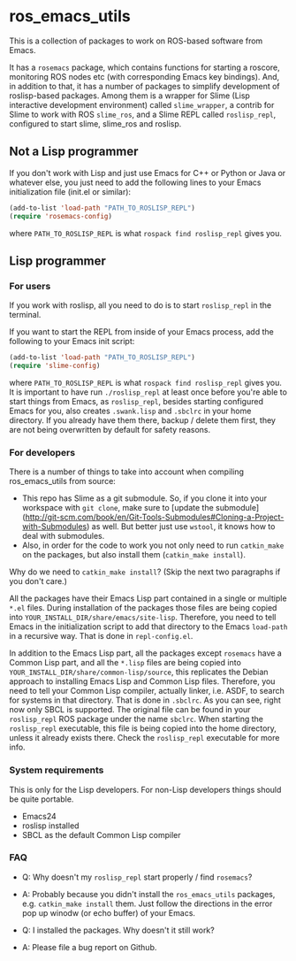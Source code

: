 ros_emacs_utils
====================

This is a collection of packages to work on ROS-based software from Emacs.

It has a ```rosemacs``` package, which contains functions for starting a roscore,
monitoring ROS nodes etc (with corresponding Emacs key bindings).
And, in addition to that, it has a number of packages to simplify
development of roslisp-based packages. Among them is
a wrapper for Slime (Lisp interactive development environment) called ```slime_wrapper```,
a contrib for Slime to work with ROS ```slime_ros```,
and a Slime REPL called ```roslisp_repl```, configured to start slime, slime_ros and roslisp.


## Not a Lisp programmer

If you don't work with Lisp and just use Emacs for C++ or Python or Java or whatever else,
you just need to add the following lines to your Emacs initialization file (init.el or similar):

```lisp
(add-to-list 'load-path "PATH_TO_ROSLISP_REPL")
(require 'rosemacs-config)
```
where ```PATH_TO_ROSLISP_REPL``` is what ```rospack find roslisp_repl``` gives you.

## Lisp programmer

### For users

If you work with roslisp, all you need to do is to start ```roslisp_repl``` in the terminal.

If you want to start the REPL from inside of your Emacs process, add the following to your Emacs init script:

```lisp
(add-to-list 'load-path "PATH_TO_ROSLISP_REPL")
(require 'slime-config)
```
where ```PATH_TO_ROSLISP_REPL``` is what ```rospack find roslisp_repl``` gives you.
It is important to have run ```./roslisp_repl``` at least once before you're able to start things from Emacs,
as ```roslisp_repl```, besides starting configured Emacs for you,
also creates ```.swank.lisp``` and ```.sbclrc``` in your home directory.
If you already have them there, backup / delete them first,
they are not being overwritten by default for safety reasons.

### For developers

There is a number of things to take into account when compiling ros_emacs_utils from source:
* This repo has Slime as a git submodule.
  So, if you clone it into your workspace with ```git clone```, make sure to [update the submodule]
  (http://git-scm.com/book/en/Git-Tools-Submodules#Cloning-a-Project-with-Submodules) as well.
  But better just use ```wstool```, it knows how to deal with submodules.
* Also, in order for the code to work you not only need to run ```catkin_make``` on the packages,
  but also install them (```catkin_make install```).

Why do we need to ```catkin_make install```? (Skip the next two paragraphs if you don't care.)

All the packages have their Emacs Lisp part contained in a single or multiple ```*.el``` files.
During installation of the packages those files are being copied
into ```YOUR_INSTALL_DIR/share/emacs/site-lisp```. Therefore, you need to tell Emacs
in the initialization script to add that directory to the Emacs ```load-path```
in a recursive way. That is done in ```repl-config.el```.

In addition to the Emacs Lisp part, all the packages except ```rosemacs```
have a Common Lisp part, and all the ```*.lisp``` files are being copied
into ```YOUR_INSTALL_DIR/share/common-lisp/source```,
this replicates the Debian approach to installing Emacs Lisp and Common Lisp files.
Therefore, you need to tell your Common Lisp compiler, actually linker, i.e. ASDF,
to search for systems in that directory. That is done in ```.sbclrc```.
As you can see, right now only SBCL is supported.
The original file can be found in your ```roslisp_repl``` ROS package under the name ```sbclrc```.
When starting the ```roslisp_repl``` executable, this file is being copied into the home directory,
unless it already exists there. Check the ```roslisp_repl``` executable for more info.

### System requirements

This is only for the Lisp developers.
For non-Lisp developers things should be quite portable.

* Emacs24
* roslisp installed
* SBCL as the default Common Lisp compiler


### FAQ

* Q: Why doesn't my ```roslisp_repl``` start properly / find ```rosemacs```?
* A: Probably because you didn't install the ```ros_emacs_utils``` packages,
e.g. ```catkin_make install``` them.
Just follow the directions in the error pop up winodw (or echo buffer) of your Emacs.


* Q: I installed the packages. Why doesn't it still work?
* A: Please file a bug report on Github.
